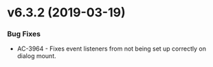 # v6.3.2 (2019-03-19)
### Bug Fixes
* AC-3964 - Fixes event listeners from not being set up correctly on dialog mount.
